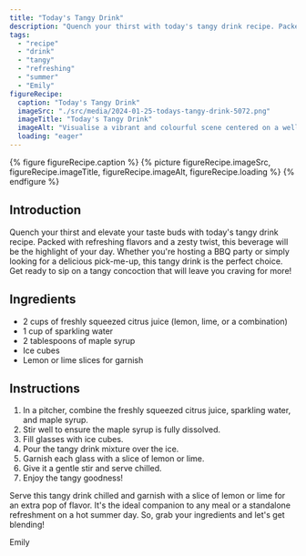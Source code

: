 ```yaml
---
title: "Today's Tangy Drink"
description: "Quench your thirst with today's tangy drink recipe. Packed with refreshing flavors, this beverage is perfect for a BBQ party or a hot summer day. Sip on this tangy concoction and experience a burst of citrusy goodness!"
tags:
  - "recipe"
  - "drink"
  - "tangy"
  - "refreshing"
  - "summer"
  - "Emily"
figureRecipe: 
  caption: "Today's Tangy Drink"
  imageSrc: "./src/media/2024-01-25-todays-tangy-drink-5072.png"
  imageTitle: "Today's Tangy Drink"
  imageAlt: "Visualise a vibrant and colourful scene centered on a well-set table, featuring glasses brimming with a tangy beverage, shimmering with condensation. Vibrant hues from the citrus fruits and sparkling water are contrasted beautifully against the icy white of frosty cubes. In the center of the table, a pitcher, full of the zesty concoction stands ready to serve more. Around the glasses, slices of lemon or lime are scattered lending an additional dash of freshness and appealing aesthetics. This image embodies the spirit of a BBQ gathering or a bright, sunny summer day, with the tangy, citrus-infused drink being the irresistible focus, inviting viewers to partake in the burst of tangy pleasure."
  loading: "eager"
---
```


{% figure figureRecipe.caption %}
{% picture figureRecipe.imageSrc, figureRecipe.imageTitle, figureRecipe.imageAlt, figureRecipe.loading %}
{% endfigure %}

## Introduction

Quench your thirst and elevate your taste buds with today's tangy drink recipe. Packed with refreshing flavors and a zesty twist, this beverage will be the highlight of your day. Whether you're hosting a BBQ party or simply looking for a delicious pick-me-up, this tangy drink is the perfect choice. Get ready to sip on a tangy concoction that will leave you craving for more!

## Ingredients

- 2 cups of freshly squeezed citrus juice (lemon, lime, or a combination)
- 1 cup of sparkling water
- 2 tablespoons of maple syrup
- Ice cubes
- Lemon or lime slices for garnish

## Instructions

1. In a pitcher, combine the freshly squeezed citrus juice, sparkling water, and maple syrup.
2. Stir well to ensure the maple syrup is fully dissolved.
3. Fill glasses with ice cubes.
4. Pour the tangy drink mixture over the ice.
5. Garnish each glass with a slice of lemon or lime.
6. Give it a gentle stir and serve chilled.
7. Enjoy the tangy goodness!

Serve this tangy drink chilled and garnish with a slice of lemon or lime for an extra pop of flavor. It's the ideal companion to any meal or a standalone refreshment on a hot summer day. So, grab your ingredients and let's get blending!

Emily

